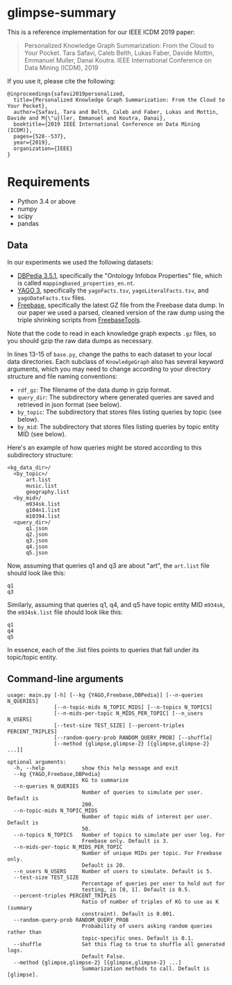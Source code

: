 # glimpse-summary

This is a reference implementation for our IEEE ICDM 2019 paper:

> Personalized Knowledge Graph Summarization: From the Cloud to Your Pocket.
  Tara Safavi, Caleb Belth, Lukas Faber, Davide Mottin, Emmanuel Muller, Danai Koutra.
  IEEE International Conference on Data Mining (ICDM), 2019
  
If you use it, please cite the following: 
```
@inproceedings{safavi2019personalized,
  title={Personalized Knowledge Graph Summarization: From the Cloud to Your Pocket},
  author={Safavi, Tara and Belth, Caleb and Faber, Lukas and Mottin, Davide and M{\"u}ller, Emmanuel and Koutra, Danai},
  booktitle={2019 IEEE International Conference on Data Mining (ICDM)},
  pages={528--537},
  year={2019},
  organization={IEEE}
}
```

# Requirements

- Python 3.4 or above
- numpy
- scipy
- pandas

## Data

In our experiments we used the following datasets:

- [DBPedia 3.5.1](https://wiki.dbpedia.org/services-resources/datasets/data-set-35/data-set-351#h115-3), specifically the "Ontology Infobox Properties"  file, which is called ``mappingbased_properties_en.nt``.
- [YAGO 3](https://datahub.io/collections/yago), specifically the ``yagoFacts.tsv``, ``yagoLiteralFacts.tsv``, and ``yagoDateFacts.tsv`` files.
- [Freebase](https://developers.google.com/freebase/), specifically the latest GZ file from the Freebase data dump. In our paper we used a parsed, cleaned version of the raw dump using the triple shrinking scripts from [FreebaseTools](https://www.isi.edu/isd/LOOM/kres/freebase-tools/). 

Note that the code to read in each knowledge graph expects ``.gz`` files, so you should gzip the raw data dumps as necessary.

In lines 13-15 of ``base.py``, change the paths to each dataset to your local data directories. 
Each subclass of ``KnowledgeGraph`` also has several keyword arguments, which you may need to change according to your directory structure and file naming conventions:

- ``rdf_gz``: The filename of the data dump in gzip format. 
- ``query_dir``: The subdirectory where generated queries are saved and retrieved in json format (see below).
- ``by_topic``: The subdirectory that stores files listing queries by topic (see below).
- ``by_mid``: The subdirectory that stores files listing queries by topic entity MID (see below).

Here's an example of how queries might be stored according to this subdirectory structure:
```
<kg_data_dir>/
  <by_topic>/
      art.list
      music.list
      geography.list
  <by_mid>/
      m934sk.list
      g104n1.list
      m10394.list
  <query_dir>/
      q1.json
      q2.json
      q3.json
      q4.json
      q5.json
```
Now, assuming that queries q1 and q3 are about "art", the ``art.list`` file should look like this:
```
q1
q3
```
Similarly, assuming that queries q1, q4, and q5 have topic entity MID ``m934sk``, the ``m934sk.list`` file should look like this:
```
q1
q4
q5
```
In essence, each of the .list files points to queries that fall under its topic/topic entity.
        
## Command-line arguments

```
usage: main.py [-h] [--kg {YAGO,Freebase,DBPedia}] [--n-queries N_QUERIES]
               [--n-topic-mids N_TOPIC_MIDS] [--n-topics N_TOPICS]
               [--n-mids-per-topic N_MIDS_PER_TOPIC] [--n_users N_USERS]
               [--test-size TEST_SIZE] [--percent-triples PERCENT_TRIPLES]
               [--random-query-prob RANDOM_QUERY_PROB] [--shuffle]
               [--method {glimpse,glimpse-2} [{glimpse,glimpse-2} ...]]

optional arguments:
  -h, --help            show this help message and exit
  --kg {YAGO,Freebase,DBPedia}
                        KG to summarize
  --n-queries N_QUERIES
                        Number of queries to simulate per user. Default is
                        200.
  --n-topic-mids N_TOPIC_MIDS
                        Number of topic mids of interest per user. Default is
                        50.
  --n-topics N_TOPICS   Number of topics to simulate per user log. For
                        Freebase only. Default is 3.
  --n-mids-per-topic N_MIDS_PER_TOPIC
                        Number of unique MIDs per topic. For Freebase only.
                        Default is 20.
  --n_users N_USERS     Number of users to simulate. Default is 5.
  --test-size TEST_SIZE
                        Percentage of queries per user to hold out for
                        testing, in [0, 1]. Default is 0.5.
  --percent-triples PERCENT_TRIPLES
                        Ratio of number of triples of KG to use as K (summary
                        constraint). Default is 0.001.
  --random-query-prob RANDOM_QUERY_PROB
                        Probability of users asking random queries rather than
                        topic-specific ones. Default is 0.1.
  --shuffle             Set this flag to true to shuffle all generated logs.
                        Default False.
  --method {glimpse,glimpse-2} [{glimpse,glimpse-2} ...]
                        Summarization methods to call. Default is [glimpse].
```
